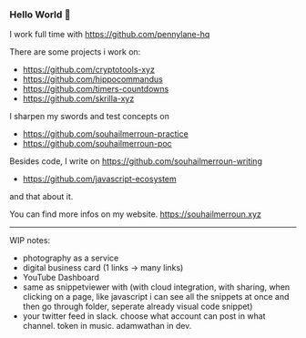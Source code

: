 ### Hello World 👋

I work full time with https://github.com/pennylane-hq

There are some projects i work on:
- https://github.com/cryptotools-xyz
- https://github.com/hippocommandus
- https://github.com/timers-countdowns
- https://github.com/skrilla-xyz

I sharpen my swords and test concepts on
- https://github.com/souhailmerroun-practice
- https://github.com/souhailmerroun-poc

Besides code, I write on https://github.com/souhailmerroun-writing
- https://github.com/javascript-ecosystem

and that about it.

You can find more infos on my website. https://souhailmerroun.xyz

___

WIP notes:
- photography as a service
- digital business card (1 links -> many links)
- YouTube Dashboard
- same as snippetviewer with (with cloud integration, with sharing, when clicking on a page, like javascript i can see all the snippets at once and then go through folder, seperate already visual code snippet)
- your twitter feed in slack. choose what account can post in what channel. token in music. adamwathan in dev. 
